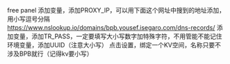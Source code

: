 free panel
添加变量，添加PROXY_IP，可以用下面这个网址中搜到的地址添加，用小写逗号分隔
https://www.nslookup.io/domains/bpb.yousef.isegaro.com/dns-records/
添加变量，添加TR_PASS，一定要填写大小写数字加特殊字符，不用管能不能记住
环境变量，添加UUID（注意大小写）
点击设置，绑定一个KV空间，名称只要不涉及BPB就行（记得kv要小写）
